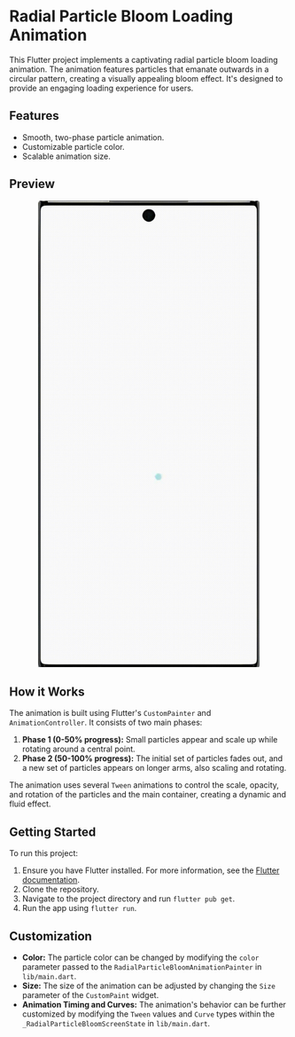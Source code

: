 # Radial Particle Bloom Loading Animation

This Flutter project implements a captivating radial particle bloom loading animation. The animation features particles that emanate outwards in a circular pattern, creating a visually appealing bloom effect. It's designed to provide an engaging loading experience for users.

## Features

- Smooth, two-phase particle animation.
- Customizable particle color.
- Scalable animation size.

## Preview

<p align="center"> <!-- Optional: to center the image -->
  <img src="./assets/preview.gif" alt="Radial Particle Bloom Animation" width="400"/>
</p>

## How it Works

The animation is built using Flutter's `CustomPainter` and `AnimationController`. It consists of two main phases:

1.  **Phase 1 (0-50% progress):** Small particles appear and scale up while rotating around a central point.
2.  **Phase 2 (50-100% progress):** The initial set of particles fades out, and a new set of particles appears on longer arms, also scaling and rotating.

The animation uses several `Tween` animations to control the scale, opacity, and rotation of the particles and the main container, creating a dynamic and fluid effect.

## Getting Started

To run this project:

1.  Ensure you have Flutter installed. For more information, see the [Flutter documentation](https://flutter.dev/docs/get-started/install).
2.  Clone the repository.
3.  Navigate to the project directory and run `flutter pub get`.
4.  Run the app using `flutter run`.

## Customization

- **Color:** The particle color can be changed by modifying the `color` parameter passed to the `RadialParticleBloomAnimationPainter` in `lib/main.dart`.
- **Size:** The size of the animation can be adjusted by changing the `Size` parameter of the `CustomPaint` widget.
- **Animation Timing and Curves:** The animation's behavior can be further customized by modifying the `Tween` values and `Curve` types within the `_RadialParticleBloomScreenState` in `lib/main.dart`.
